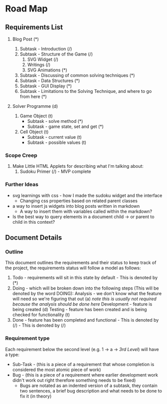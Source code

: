 # Road Map

## Requirements List

1. Blog Post (\*)

   1. Subtask - Introduction (/)
   2. Subtask - Structure of the Game (/)
      1. SVG Widget (/)
      2. Writings (/)
      3. SVG Animations (\*)
   3. Subtask - Discussing of common solving techniques (\*)
   4. Subtask - Data Structures (\*)
   5. Subtask - GUI Display (\*)
   6. Subtask - Limitations to the Solving Technique, and where to go from here (\*)

2. Solver Programme (d)
   1. Game Object (t)
      - Subtask - solve method (\*)
      - Subtask - game state, set and get (\*)
   2. Cell Object (t)
      - Subtask - current value (t)
      - Subtask - possible values (t)

### Scope Creep

1. Make Little HTML Applets for describing what I'm talking about:
   1. Sudoku Primer (/) - MVP complete

### Further Ideas

- svg learnings with css - how I made the sudoku widget and the interface
  - Changing css properties based on related parent classes
- a way to insert js widgets into blog posts written in markdown
  - A way to insert them with variables called within the markdown?
- Is the best way to query elements in a document child -> or parent to child in this context?

## Document Details

### Outline

This document outlines the requirements and their status to keep track of the project, the requirements status will follow a model as follows:

1. Todo - requirements will sit in this state by default - This is denoted by (\*)
2. Doing - which will be broken down into the following steps (This will be denoted by the word DOING):
   Analysis - we don't know what the feature will need so we're figuring that out (a) _note this is usually not required because the analysis should be done here_
   Development - feature is being created (d)
   Testing - feature has been created and is being checked for functionality (t)
3. Done - feature has been completed and functional - This is denoted by (/) - This is denoted by (/)

### Requirement type

Each requirement below the second level (e.g. 1 -> a -> _3rd Level_) will have a type:

- Sub-Task - (this is a piece of a requirement that whose completion is considered the most atomic piece of work)
- Bug - (this is a piece of a requirement where earlier development work didn't work out right therefore something needs to be fixed)
  - Bugs are notated as an indented version of a subtask, they contain two sentences, a brief bug description and what needs to be done to fix it (in theory)

